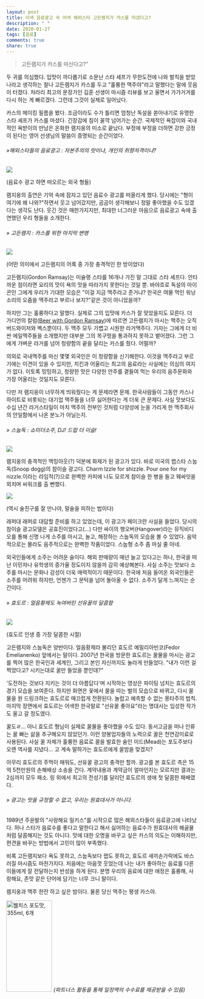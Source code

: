 ```yaml
---
layout: post
title: 이색 음료광고 속 어색 해외스타 고든램지가 카스를 마셨다고?
description: " "
date: 2020-01-27
tags: [음료]
comments: true
share: true
---
```



> 고든램지가 카스를 마신다고?"

두 귀를 의심했다. 입맛이 까다롭기로 소문난 스타 셰프가 무한도전에 나와 벌칙을 받았나라고 생각하는 찰나 고든램지가 카스를 두고 "훌륭한 맥주야"라고 말했다는 말에 웃음이 터졌다. 차라리 최고의 문장가인 김훈 선생이 마시즘 리뷰를 보고 울면서 가갸거겨를 다시 하는 게 빠르겠다. 그런데 그것이 실제로 일어났다.  
  
카스의 메이킹 필름을 봤다. 조금이라도 수가 틀리면 엄청난 독설을 쏟아내기로 유명한 스타 셰프가 카스를 마셨다. 긴장감에 침이 꼴깍 넘어가는 순간. 국제적인 욕잡이와 국내적인 욕받이의 만남은 온화한 램지옹의 미소로 끝났다. 부정에 부정을 더하면 강한 긍정이 된다는 영어 선생님의 말씀이 증명되는 순간이었다.

###### »해외스타들의 음료광고 : 자본주의의 맛이냐, 개인의 취향저격이냐?

![](https://post-phinf.pstatic.net/MjAxNzA5MjBfMTEy/MDAxNTA1ODQyNzI5NDcz.fa0B6QvNjn2EM4dY8FzjfDkqLht-xBLM7KPtm1wKSwwg.u_3_3h1pTtp5E1Hp601jnzqmmzMGhUK8Xxt2LwvMnisg.JPEG/title.jpg?type=w1200)

(음료수 광고 하면 떠오르는 외국 형들)

램지옹의 출연은 기억 속에 잠자고 있던 음료수 광고를 떠올리게 했다. 당시에는 "형이 여기에 왜 나와?"하면서 웃고 넘어갔지만, 곰곰이 생각해보니 정말 좋아했을 수도 있겠다는 생각도 난다. 웃긴 것은 매한가지지만, 최대한 너그러운 마음으로 음료광고 속에 출연했던 우리 형들을 소개한다.

###### » 고든램지 : 카스를 위한 마지막 변명

![](https://post-phinf.pstatic.net/MjAxNzA5MjBfMTQg/MDAxNTA1ODQyNzUwODc4.dvOZMJNobyk4Mkp2OnEpHzfkfNjjUrewQAtdNEQDkNMg.4UROwuopvSlb6XIDyPRanfP0h9gYcBpo4jOA89YIzCIg.JPEG/1.jpg?type=w1200)

(어떤 의미에서 고든램지의 어록 중 가장 충격적인 한 방이었다)

고든램지(Gordon Ramsay)는 미슐랭 스타를 16개나 가진 말 그대로 스타 셰프다. 안타까운 점이라면 요리의 맛이 욕의 맛을 따라가지 못한다는 것일 뿐. 바야흐로 독설의 아이콘인 그에게 우리가 기대한 모습은 "이걸 지금 맥주라고 준거냐? 한국은 여물 먹인 워낭소리의 오줌을 맥주라고 부르나 보지?"같은 것이 아니었을까?  
  
하지만 그는 훌륭하다고 말했다. 실제로 그의 입맛에 카스가 잘 맞았을지도 모른다. 더 가디언의 칼럼([Beer with Gordon Ramsay](https://www.theguardian.com/lifeandstyle/wordofmouth/2008/oct/03/gordon.ramsay.television.beer))에 따르면 고든램지가 마시는 맥주는 오직 버드와이저와 벡스뿐이다. 두 맥주 모두 가볍고 시원한 라거맥주다. 기자는 그에게 더 비싼 에일맥주들을 소개했지만 대부분 그의 목구멍을 통과하지 못하고 뱉어졌다. 그런 그에게 가벼운 라거를 넘어 청량함의 끝을 달리는 카스를 줬다. 어떨까?  
  
의외로 국내맥주를 마신 몇몇 외국인은 이 청량함을 신기해한다. 이것을 맥주라고 부르기에는 이견이 있을 수 있지만, 치킨과 어울리는 최고의 음료라는 사실에는 의심의 여지가 없다. 이토록 밍밍하고, 청량한 맛은 다양한 안주를 곁들여 먹는 우리의 음주문화와 가장 어울리는 것일지도 모른다.  
  
다만 저 램지옹이 너무하게 띄워줬다는 게 문제라면 문제. 한국사람들이 그동안 카스나 하이트로 비롯되는 대기업 맥주들을 너무 싫어한다는 게 더욱 큰 문제다. 사실 맛보다도 수십 년간 라거스타일이 마치 맥주의 전부인 것처럼 다양성에 눈을 가리게 한 맥주회사의 안일함에서 나온 분노가 아닐는지.

###### » 스눕독 : 쇼미더소주, DJ! 드랍 더 이슬!

![](https://post-phinf.pstatic.net/MjAxNzA5MjBfMjQg/MDAxNTA1ODQyNzgyNjAy.-E-RgtOhI9Oy60U_KSqLAbVaJz1wKKbZZyEWp2hqlDYg.kGJmbm1V3BJ208wBW6fVoDJGkHYgjUDtksn52-3NbOMg.PNG/2.png?type=w1200)

램지옹의 충격적인 맥밍아웃(?) 덕분에 화제가 된 광고가 있다. 바로 미국의 랩스타 스눕독(Snoop dogg)의 참이슬 광고다. Charm Izzle for shizzle. Pour one for my nizzle.이라는 라임적(?)으로 완벽한 카피에 나도 모르게 참이슬 한 병을 들고 웨싸잇을 외치며 씨워크를 출 뻔했다.

![](https://post-phinf.pstatic.net/MjAxNzA5MjBfMjgz/MDAxNTA1ODQyNzk4OTY3.dpOxt1NbWWqoAbsOIjAN-og187T_EJEnr8tjxivmdT0g.AoLlqnMus9pY1ZIwjG9D1oU6rFqB0BAap__YRVYHSEog.JPEG/2-1.jpg?type=w1200)

(역시 술친구를 잘 만나야, 말술을 피하는 법이다)

래퍼대 래퍼로 대답할 준비를 하고 있었는데, 이 광고가 페이크란 사실을 들었다. 당시의 참이슬 광고모델은 공효진이었다고(...) 다만 싸이의 행오버(Hangover)라는 뮤직비디오를 통해 신명 나게 소주를 마시고, 놀고, 해장하는 스눕독의 모습을 볼 수 있었다. 음악적으로는 몰라도 음주적으로는 완벽한 작품이었다. 스눕형 소주 좀 마실 줄 아네.  
  
외국인들에게 소주는 어려운 술이다. 해외 판매량이 매년 늘고 있다고는 하나, 한국을 떠난 이민자나 유학생의 증가율 정도이지 않을까 감히 예상해본다. 사실 소주는 맛보다 소주를 마시는 문화나 감성이 더욱 매력적이기 때문이다. 한국에 처음 들어온 외국인들은 소주를 어려워 하지만, 언젠가 그 문턱을 넘어 돌아올 수 없다. 소주가 달게 느껴지는 순간이다.

###### » 효도르 : 얼음황제도 녹여버린 선유꿀의 달콤함

![](https://post-phinf.pstatic.net/MjAxNzA5MjBfMTc5/MDAxNTA1ODQyODI2MjMx.mfelzc1vshtuAhW3y8k0bUX6aQRAvatCSY2G8ZTGB-wg.2kwXBA9O5Z8rxPvIdBWuEkMxGWa4HMuAtuhP5xw6TuEg.JPEG/3.jpg?type=w1200)

(효도르 인생 중 가장 달콤한 시절)

고든램지와 스눕독은 양반이다. 얼음황제라 불리던 효도르 예밀리아빈코(Fedor Emelianenko) 앞에서는 말이다. 2007년 한국을 방문한 효도르는 꿀물을 마시는 광고를 찍어 많은 한국인과 세계인, 그리고 본인 자신까지도 놀라게 만들었다. "내가 이런 걸 찍었다고? 시키는대로 꿀만 들었을 뿐인데?"  
  
'도전하는 것보다 지키는 것이 더 아름답다'며 시작하는 영상은 파이팅 넘치는 효도르의 경기 모습을 보여준다. 하지만 화면은 꽃에서 꿀을 따는 벌의 모습으로 바뀌고, 다시 꿀물을 원 드링크하는 효도르로 매끄럽게 전환된다. 놀랍고 예측할 수 없는 몽타주의 법칙. 마지막 장면에서 효도르는 어색한 한국말로 "선유꿀 좋아요"라는 명대사는 임성한 작가도 울고 갈 정도였다.  
  
꿀도ㄹ... 아니 효도르 형님이 실제로 꿀물을 좋아했을 수도 있다. 동서고금을 떠나 인류는 꿀 빠는 삶을 추구해오지 않았던가. 이런 양봉업자들의 노력으로 꿀은 천연감미료로 사용된다. 사실 꿀 자체가 훌륭한 음료로 꿀을 발효한 술인 미드(Mead)는 포도주보다 오랜 역사를 지녔다... 고 계속 말하가는 효도르에게 꿀밤을 맞겠지?  
  
아무리 효도르의 주먹이 매워도, 선유꿀 광고의 충격만 할까. 광고를 본 효도르 측은 15억 5천만원의 손해배상 소송을 건다. 계약내용과 계약금이 얼마인지는 모르지만 결과는 2심까지 모두 패소. 링 위에서 최고의 전성기를 달리던 효도르의 생애 첫 달콤한 패배였다.

###### » 광고는 맛을 규정할 수 없고, 우리는 원효대사가 아니다.

1989년 주윤발의 "사랑해요 밀키스"를 시작으로 많은 해외스타들이 음료광고에 나타났다. 허나 스타가 음료수를 좋다고 말한다고 해서 싫어하는 음료수가 원효대사의 해골물처럼 달콤해지는 것도 아니다. 맛에 대한 오명을 바꾸고 싶은 카스의 의도는 이해하지만, 편견을 바꾸는 방법에서 고민이 많이 부족했다.  
  
비록 고든램지보다 욕도 못하고, 스눕독보다 랩도 못하고, 효도르 새끼손가락에도 바스러질 마시즘도 마찬가지다. 처음에는 마음껏 웃었는데 나는 내가 좋아하는 음료를 다른 이들에게 잘 전달하는지 반성을 하게 된다. 분명 우리의 음료에 대한 애정은 훌륭해, 사랑해요, 존맛 같은 단어에 담기는 너무 크니 말이다.  
  
램지옹과 맥주 한잔 하고 싶은 밤이다. 물론 당신 맥주는 평생  카스야.

<a href="https://coupa.ng/bQ3tbW" target="_blank" referrerpolicy="unsafe-url"><img src="https://static.coupangcdn.com/image/affiliate/banner/5385eb9fb46780071a0df5474f041724@2x.jpg" alt="웰치스 포도맛, 355ml, 6개" width="120" height="240"></a>
_(파트너스 활동을 통해 일정액의 수수료를 제공받을 수 있음)_